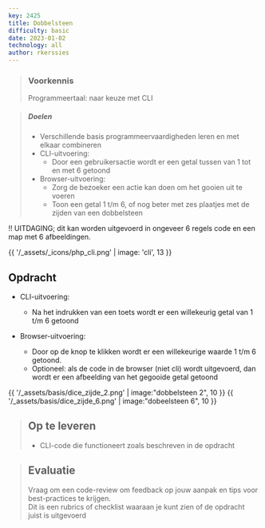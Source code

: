 ```yaml
---
key: 2425
title: Dobbelsteen
difficulty: basic
date: 2023-01-02
technology: all
author: rkerssies
---
```


[//]: # ({{ '/_assets/basis/basics.png' | image:"basics", 10  }})

> ### Voorkennis
> Programmeertaal: naar keuze met CLI

> ##### Doelen
> * Verschillende basis programmeervaardigheden leren en met elkaar combineren
> * CLI-uitvoering: 
>   * Door een gebruikersactie wordt er een getal tussen van 1 tot en met 6 getoond
> * Browser-uitvoering: 
>   * Zorg de bezoeker een actie kan doen om het gooien uit te voeren
>   * Toon een getal 1 t/m 6, of nog beter met zes plaatjes met de zijden van een dobbelsteen

!! UITDAGING; dit kan worden uitgevoerd in ongeveer 6 regels code en een map met 6 afbeeldingen.

{{ '/_assets/_icons/php_cli.png'  | image: 'cli', 13 }}

## Opdracht
* CLI-uitvoering:
  * Na het indrukken van een toets wordt er een willekeurig getal van 1 t/m 6 getoond  
 
* Browser-uitvoering:
  * Door op de knop te klikken wordt er een willekeurige waarde 1 t/m 6 getoond.
  * Optioneel: als de code in de browser (niet cli) wordt uitgevoerd, dan wordt er een afbeelding van het gegooide getal getoond 

{{ '/_assets/basis/dice_zijde_2.png' | image:"dobbelsteen 2", 10 }}
{{ '/_assets/basis/dice_zijde_6.png' | image:"dobeelsteen 6", 10 }}


> ## Op te leveren
> * CLI-code die functioneert zoals beschreven in de opdracht

> ## Evaluatie
> Vraag om een code-review om feedback op jouw aanpak en tips voor best-practices te krijgen.<br>
> Dit is een rubrics of checklist waaraan je kunt zien of de opdracht juist is uitgevoerd
